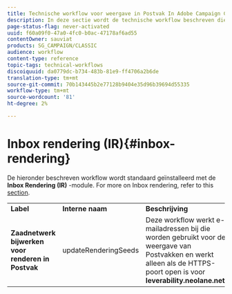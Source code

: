 ```yaml
---
title: Technische workflow voor weergave in Postvak In Adobe Campaign Classic
description: In deze sectie wordt de technische workflow beschreven die is geïnstalleerd met het renderingspakket Inbox in Adobe Campaign Classic.
page-status-flag: never-activated
uuid: f60a09f0-47a0-4fc0-b0ac-47178af6ad55
contentOwner: sauviat
products: SG_CAMPAIGN/CLASSIC
audience: workflow
content-type: reference
topic-tags: technical-workflows
discoiquuid: da0779dc-b734-483b-81e9-ff4706a2b6de
translation-type: tm+mt
source-git-commit: 70b143445b2e77128b9404e35d96b39694d55335
workflow-type: tm+mt
source-wordcount: '81'
ht-degree: 2%

---
```



# Inbox rendering (IR){#inbox-rendering}

De hieronder beschreven workflow wordt standaard geïnstalleerd met de **Inbox Rendering (IR)** -module. For more on Inbox rendering, refer to this [section](../../delivery/using/inbox-rendering.md).

<table> 
 <tbody> 
  <tr> 
   <td> <strong>Label</strong><br /> </td> 
   <td> <strong>Interne naam</strong><br /> </td> 
   <td> <strong>Beschrijving</strong><br /> </td> 
  </tr> 
  <tr> 
   <td> <strong>Zaadnetwerk bijwerken voor renderen in Postvak</strong><br /> </td> 
   <td> <span class="uicontrol">updateRenderingSeeds</span> <br /> </td> 
   <td> Deze workflow werkt e-mailadressen bij die worden gebruikt voor de weergave van Postvakken en werkt alleen als de HTTPS-poort open is voor <strong>leverability.neolane.net</strong>.<br /> </td> 
  </tr> 
 </tbody> 
</table>

